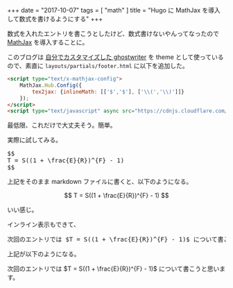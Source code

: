 +++
date = "2017-10-07"
tags = [ "math" ]
title = "Hugo に MathJax を導入して数式を書けるようにする"
+++

数式を入れたエントリを書こうとしたけど、数式書けないやんってなったので [MathJax](https://www.mathjax.org) を導入することに。

<!--more-->

このブログは [自分でカスタマイズした ghostwriter](https://github.com/m0t0k1ch1/ghostwriter/tree/m0t0k1ch1st0ry) を theme として使っているので、素直に `layouts/partials/footer.html` に以下を追加した。

``` html
<script type="text/x-mathjax-config">
    MathJax.Hub.Config({
        tex2jax: {inlineMath: [['$','$'], ['\\(','\\)']]}
    });
</script>
<script type="text/javascript" async src="https://cdnjs.cloudflare.com/ajax/libs/mathjax/2.7.2/MathJax.js?config=TeX-MML-AM_CHTML"></script>
```

最低限、これだけで大丈夫そう。簡単。

実際に試してみる。

<pre>
$$
T = S((1 + \frac{E}{R})^{F} - 1)
$$
</pre>

上記をそのまま markdown ファイルに書くと、以下のようになる。

$$
T = S((1 + \frac{E}{R})^{F} - 1)
$$

いい感じ。

インライン表示もできて、

<pre>
次回のエントリでは $T = S((1 + \frac{E}{R})^{F} - 1)$ について書こうと思います。
</pre>

上記が以下のようになる。

次回のエントリでは $T = S((1 + \frac{E}{R})^{F} - 1)$ について書こうと思います。
